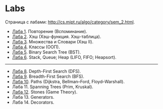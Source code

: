 # Labs

Страница с лабами: http://cs.mipt.ru/algo/category/sem_2.html.

* [Лаба 1](./lab01). Повторение (Вспоминание).
* [Лаба 2](./lab02). Хэш (Хэш-функция. Хэш-таблица).
* [Лаба 3](./lab03). Множества и Словари (Хэш II).
* [Лаба 4](./lab04). Классы (ООП).
* [Лаба 5](./lab05). Binary Search Tree (BST).
* [Лаба 6](./lab06). Stack, Queue; Heap (LIFO, FIFO; Heapsort).

---

* [Лаба 8](./lab08). Depth-First Search (DFS).
* [Лаба 9](./lab09). Breadth-First Search (BFS).
* [Лаба 10](./lab10). Paths (Dijkstra, Bellman–Ford, Floyd–Warshall).
* Лаба 11. Spanning Trees (Prim, Kruskal).
* [Лаба 12](./lab12). Stones (Game Theory).
* Лаба 13. Generators.
* Лаба 14. Decorators.

